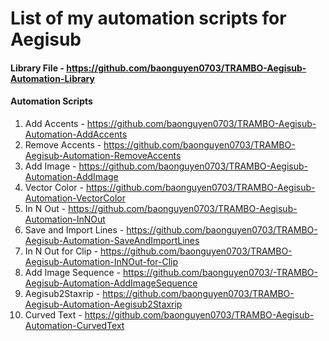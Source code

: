 # List of my automation scripts for Aegisub
#### Library File - https://github.com/baonguyen0703/TRAMBO-Aegisub-Automation-Library  
#### Automation Scripts
1. Add Accents - https://github.com/baonguyen0703/TRAMBO-Aegisub-Automation-AddAccents
2. Remove Accents - https://github.com/baonguyen0703/TRAMBO-Aegisub-Automation-RemoveAccents
3. Add Image - https://github.com/baonguyen0703/TRAMBO-Aegisub-Automation-AddImage
4. Vector Color - https://github.com/baonguyen0703/TRAMBO-Aegisub-Automation-VectorColor
5. In N Out - https://github.com/baonguyen0703/TRAMBO-Aegisub-Automation-InNOut
6. Save and Import Lines - https://github.com/baonguyen0703/TRAMBO-Aegisub-Automation-SaveAndImportLines
7. In N Out for Clip - https://github.com/baonguyen0703/TRAMBO-Aegisub-Automation-InNOut-for-Clip
8. Add Image Sequence - https://github.com/baonguyen0703/-TRAMBO-Aegisub-Automation-AddImageSequence
9. Aegisub2Staxrip - https://github.com/baonguyen0703/TRAMBO-Aegisub-Automation-Aegisub2Staxrip 
10. Curved Text - https://github.com/baonguyen0703/TRAMBO-Aegisub-Automation-CurvedText
